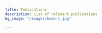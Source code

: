 ```yaml
---
title: Publications
description: List of relevant publications
bg_image: "/images/book-1.jpg"

---
```

